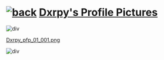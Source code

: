 #  [![back](https://cdn.discordapp.com/emojis/887168885747511396?size=32)](https://reper2.github.io/Downloadable-Files/pfp) [Dxrpy's Profile Pictures](https://raw.githubusercontent.com/Reper2/Downloadable-Files/master/pfp/Dxrpy.md)

![div](https://cdn.discordapp.com/attachments/890142917405048872/890143038729486376/gradientDiv2.png)

[Dxrpy_pfp_01_001.png](https://raw.githubusercontent.com/Reper2/Downloadable-Files/master/pfp/Dxrpy/Dxrpy_pfp_01_001.png)

![div](https://cdn.discordapp.com/attachments/890142917405048872/890143038729486376/gradientDiv2.png)

